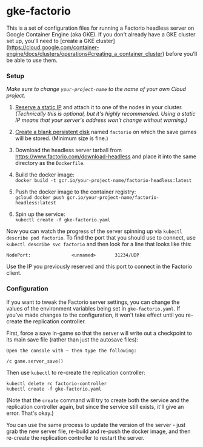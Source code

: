 # gke-factorio
This is a set of configuration files for running a Factorio headless server on Google Container Engine (aka GKE).
If you don't already have a GKE cluster set up, you'll need to [create a GKE cluster]
  (https://cloud.google.com/container-engine/docs/clusters/operations#creating_a_container_cluster)
  before you'll be able to use them.

### Setup

*Make sure to change `your-project-name` to the name of your own Cloud project.*

  1. [Reserve a static IP](https://console.cloud.google.com/networking/addresses/add) and attach it
     to one of the nodes in your cluster. *(Technically this is optional, but it's highly recommended.
     Using a static IP means that your server's address won't change without warning.)*

  2. [Create a blank persistent disk](https://console.cloud.google.com/compute/disksAdd) named `factorio` on which the save games
     will be stored. (Minimum size is fine.)

  3. Download the headless server tarball from https://www.factorio.com/download-headless and place it
    into the same directory as the `Dockerfile`.

  4. Build the docker image:<br/>
    `docker build -t gcr.io/your-project-name/factorio-headless:latest`

  5. Push the docker image to the container registry:<br/>
    `gcloud docker push gcr.io/your-project-name/factorio-headless:latest`
    
  6. Spin up the service:<br/>
    `kubectl create -f gke-factorio.yaml`

Now you can watch the progress of the server spinning up via `kubectl describe pod factorio`.
To find the port that you should use to connect, use `kubectl describe svc factorio` and then
look for a line that looks like this:

```
NodePort:               <unnamed>       31234/UDP
```

Use the IP you previously reserved and this port to connect in the Factorio client.

### Configuration

If you want to tweak the Factorio server settings, you can change the values of the environment
variables being set in `gke-factorio.yaml`. If you've made changes to the configuration, it won't
take effect until you re-create the replication controller.

First, force a save in-game so that the server will write out a checkpoint to its main save file
(rather than just the autosave files):

```
Open the console with ~ then type the following:

/c game.server_save()
```

Then use `kubectl` to re-create the replication controller:

```
kubectl delete rc factorio-controller
kubectl create -f gke-factorio.yaml
```

(Note that the `create` command will try to create both the service and the replication controller again,
but since the service still exists, it'll give an error. That's okay.)

You can use the same process to update the version of the server - just grab the new server file, re-build and re-push the docker image, and then re-create the replication controller to restart the server.
